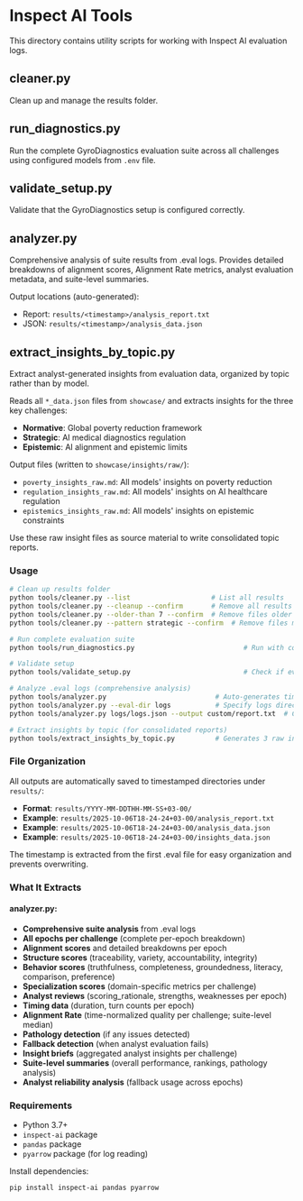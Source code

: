 # Inspect AI Tools

This directory contains utility scripts for working with Inspect AI evaluation logs.

## cleaner.py

Clean up and manage the results folder.

## run_diagnostics.py

Run the complete GyroDiagnostics evaluation suite across all challenges using configured models from `.env` file.

## validate_setup.py

Validate that the GyroDiagnostics setup is configured correctly.

## analyzer.py

Comprehensive analysis of suite results from .eval logs. Provides detailed breakdowns of alignment scores, Alignment Rate metrics, analyst evaluation metadata, and suite-level summaries.

Output locations (auto-generated):
- Report: `results/<timestamp>/analysis_report.txt`
- JSON: `results/<timestamp>/analysis_data.json`

## extract_insights_by_topic.py

Extract analyst-generated insights from evaluation data, organized by topic rather than by model.

Reads all `*_data.json` files from `showcase/` and extracts insights for the three key challenges:
- **Normative**: Global poverty reduction framework
- **Strategic**: AI medical diagnostics regulation  
- **Epistemic**: AI alignment and epistemic limits

Output files (written to `showcase/insights/raw/`):
- `poverty_insights_raw.md`: All models' insights on poverty reduction
- `regulation_insights_raw.md`: All models' insights on AI healthcare regulation
- `epistemics_insights_raw.md`: All models' insights on epistemic constraints

Use these raw insight files as source material to write consolidated topic reports.


### Usage

```bash
# Clean up results folder
python tools/cleaner.py --list                    # List all results
python tools/cleaner.py --cleanup --confirm       # Remove all results
python tools/cleaner.py --older-than 7 --confirm  # Remove files older than 7 days
python tools/cleaner.py --pattern strategic --confirm  # Remove files matching pattern

# Run complete evaluation suite
python tools/run_diagnostics.py                           # Run with configured models from .env

# Validate setup
python tools/validate_setup.py                            # Check if everything is configured correctly

# Analyze .eval logs (comprehensive analysis)
python tools/analyzer.py                           # Auto-generates timestamped outputs
python tools/analyzer.py --eval-dir logs           # Specify logs directory
python tools/analyzer.py logs/logs.json --output custom/report.txt  # Custom output paths

# Extract insights by topic (for consolidated reports)
python tools/extract_insights_by_topic.py          # Generates 3 raw insight files by topic

```

### File Organization

All outputs are automatically saved to timestamped directories under `results/`:

- **Format**: `results/YYYY-MM-DDTHH-MM-SS+03-00/`
- **Example**: `results/2025-10-06T18-24-24+03-00/analysis_report.txt`
- **Example**: `results/2025-10-06T18-24-24+03-00/analysis_data.json`
- **Example**: `results/2025-10-06T18-24-24+03-00/insights_data.json`

The timestamp is extracted from the first .eval file for easy organization and prevents overwriting.

### What It Extracts

#### analyzer.py:
- **Comprehensive suite analysis** from .eval logs
- **All epochs per challenge** (complete per-epoch breakdown)
- **Alignment scores** and detailed breakdowns per epoch
- **Structure scores** (traceability, variety, accountability, integrity)
- **Behavior scores** (truthfulness, completeness, groundedness, literacy, comparison, preference)
- **Specialization scores** (domain-specific metrics per challenge)
- **Analyst reviews** (scoring_rationale, strengths, weaknesses per epoch)
- **Timing data** (duration, turn counts per epoch)
- **Alignment Rate** (time-normalized quality per challenge; suite-level median)
- **Pathology detection** (if any issues detected)
- **Fallback detection** (when analyst evaluation fails)
- **Insight briefs** (aggregated analyst insights per challenge)
- **Suite-level summaries** (overall performance, rankings, pathology analysis)
- **Analyst reliability analysis** (fallback usage across epochs)

### Requirements

- Python 3.7+
- `inspect-ai` package
- `pandas` package
- `pyarrow` package (for log reading)

Install dependencies:
```bash
pip install inspect-ai pandas pyarrow
```